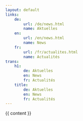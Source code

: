 ```yaml
---
layout: default
links:
    de:
        url: /de/news.html
        name: Aktuelles
    en:
        url: /en/news.html
        name: News
    fr:
        url: /fr/actualites.html
        name: Actualités
trans:
    h1:
        de: Aktuelles
        en: News
        fr: Actualités
    title:
        de: Aktuelles
        en: News
        fr: Actualités
---
```


{{ content }}